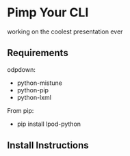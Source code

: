 # Pimp Your CLI

working on the coolest presentation ever


## Requirements

odpdown:
- python-mistune
- python-pip
- python-lxml

From pip:
- pip install lpod-python

## Install Instructions





